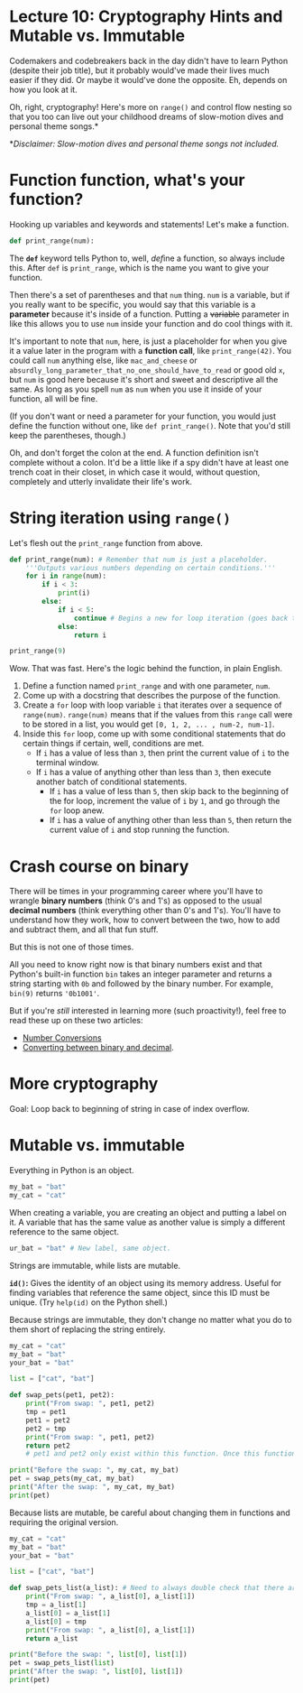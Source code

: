 # Lecture 10: Cryptography Hints and Mutable vs. Immutable

Codemakers and codebreakers back in the day didn't have to learn Python (despite their job title), but it probably would've made their lives much easier if they did. Or maybe it would've done the opposite. Eh, depends on how you look at it.

Oh, right, cryptography! Here's more on `range()` and control flow nesting so that you too can live out your childhood dreams of slow-motion dives and personal theme songs.*

\**Disclaimer: Slow-motion dives and personal theme songs not included.*

# Function function, what's your function?

Hooking up variables and keywords and statements! Let's make a function.

```python
def print_range(num):
```

The **`def`** keyword tells Python to, well, *def*ine a function, so always include this. After `def` is `print_range`, which is the name you want to give your function.

Then there's a set of parentheses and that `num` thing. `num` is a variable, but if you really want to be specific, you would say that this variable is a **parameter** because it's inside of a function. Putting a ~~variable~~ parameter in like this allows you to use `num` inside your function and do cool things with it.

It's important to note that `num`, here, is just a placeholder for when you give it a value later in the program with a **function call**, like `print_range(42)`. You could call `num` anything else, like `mac_and_cheese` or `absurdly_long_parameter_that_no_one_should_have_to_read` or good old `x`, but `num` is good here because it's short and sweet and descriptive all the same. As long as you spell `num` as `num` when you use it inside of your function, all will be fine.

(If you don't want or need a parameter for your function, you would just define the function without one, like `def print_range()`. Note that you'd still keep the parentheses, though.)

Oh, and don't forget the colon at the end. A function definition isn't complete without a colon. It'd be a little like if a spy didn't have at least one trench coat in their closet, in which case it would, without question, completely and utterly invalidate their life's work.

# String iteration using `range()`

Let's flesh out the ```print_range``` function from above.

```python
def print_range(num): # Remember that num is just a placeholder.
    '''Outputs various numbers depending on certain conditions.'''
    for i in range(num):
        if i < 3:
            print(i)
        else:
            if i < 5:
                continue # Begins a new for loop iteration (goes back to beginning).
            else:
                return i

print_range(9)
```

Wow. That was fast. Here's the logic behind the function, in plain English.

1. Define a function named `print_range` and with one parameter, `num`.
2. Come up with a docstring that describes the purpose of the function.
3. Create a `for` loop with loop variable `i` that iterates over a sequence of `range(num)`. `range(num)` means that if the values from this `range` call were to be stored in a list, you would get `[0, 1, 2, ... , num-2, num-1]`.
4. Inside this `for` loop, come up with some conditional statements that do certain things if certain, well, conditions are met.
    * If `i` has a value of less than `3`, then print the current value of `i` to the terminal window.
    * If `i` has a value of anything other than less than `3`, then execute another batch of conditional statements.
        * If `i` has a value of less than `5`, then skip back to the beginning of the for loop, increment the value of `i` by `1`, and go through the `for` loop anew.
        * If `i` has a value of anything other than less than `5`, then return the current value of `i` and stop running the function.

# Crash course on binary

There will be times in your programming career where you'll have to wrangle **binary numbers** (think 0's and 1's) as opposed to the usual **decimal numbers** (think everything other than 0's and 1's). You'll have to understand how they work, how to convert between the two, how to add and subtract them, and all that fun stuff.

But this is not one of those times.

All you need to know right now is that binary numbers exist and that Python's built-in function `bin` takes an integer parameter and returns a string starting with `0b` and followed by the binary number. For example, `bin(9)` returns `'0b1001'`.

But if you're *still* interested in learning more (such proactivity!), feel free to read these up on these two articles:
* [Number Conversions](https://ucsb-cs8.github.io/topics/number_conversions/)
* [Converting between binary and decimal](https://www.learncpp.com/cpp-tutorial/converting-between-binary-and-decimal/).

# More cryptography

Goal: Loop back to beginning of string in case of index overflow.

# Mutable vs. immutable

Everything in Python is an object.

```python
my_bat = "bat"
my_cat = "cat"
```

When creating a variable, you are creating an object and putting a label on it. A variable that has the same value as another value is simply a different reference to the same object.

```python
ur_bat = "bat" # New label, same object.
```

Strings are immutable, while lists are mutable.

**`id()`:** Gives the identity of an object using its memory address. Useful for finding variables that reference the same object, since this ID must be unique. (Try `help(id)` on the Python shell.)

Because strings are immutable, they don't change no matter what you do to them short of replacing the string entirely.

```python
my_cat = "cat"
my_bat = "bat"
your_bat = "bat"

list = ["cat", "bat"]

def swap_pets(pet1, pet2):
    print("From swap: ", pet1, pet2)
    tmp = pet1
    pet1 = pet2
    pet2 = tmp
    print("From swap: ", pet1, pet2)
    return pet2
    # pet1 and pet2 only exist within this function. Once this function stops executing, pet1 and pet2 disappear; trying to call one of them outside of the function results in an error.

print("Before the swap: ", my_cat, my_bat)
pet = swap_pets(my_cat, my_bat)
print("After the swap: ", my_cat, my_bat)
print(pet)
```

Because lists are mutable, be careful about changing them in functions and requiring the original version.

```python
my_cat = "cat"
my_bat = "bat"
your_bat = "bat"

list = ["cat", "bat"]

def swap_pets_list(a_list): # Need to always double check that there are the proper number of items in a list.
    print("From swap: ", a_list[0], a_list[1])
    tmp = a_list[1]
    a_list[0] = a_list[1]
    a_list[0] = tmp
    print("From swap: ", a_list[0], a_list[1])
    return a_list

print("Before the swap: ", list[0], list[1])
pet = swap_pets_list(list)
print("After the swap: ", list[0], list[1])
print(pet)
```
